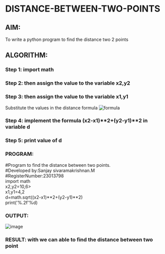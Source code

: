 # DISTANCE-BETWEEN-TWO-POINTS

## AIM:
To write a python program to find the distance two 2 points
## ALGORITHM:
### Step 1: import math
### Step 2: then assign the value to the variable x2,y2
### Step 3: then assign the value to the variable x1,y1
Substitute the values in the distance formula  ![formula](/formula.JPG)
### Step 4: implement the formula (x2-x1)**2+(y2-y1)**2 in variable d
### Step 5: print value of d
### PROGRAM:
#Program to find the distance between two points.<br>
#Developed by:Sanjay sivaramakrishnan.M<br>
#RegisterNumber:23013798<br>
import math <br>
x2,y2=10,6><br>
x1,y1=4,2<br>
d=math.sqrt((x2-x1)**2+(y2-y1)**2)<br>
print('%.2f'%d)<br>




### OUTPUT:
![image](https://github.com/sanjaysivaramakrishnan/DISTANCE-BETWEEN-TWO-POINTS/assets/151629616/0d006c96-4661-455c-824e-d4db0cb0a0f5)


### RESULT: with we can able to find the distance between two point
